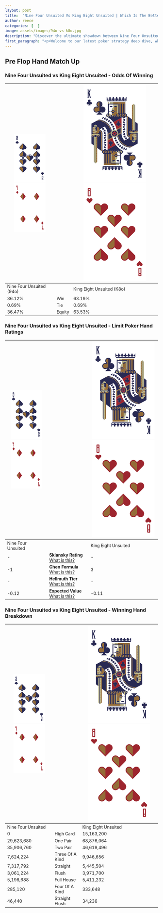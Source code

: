 ```yaml
---
layout: post
title:  "Nine Four Unsuited Vs King Eight Unsuited | Which Is The Better Hand In Poker? A Complete Guide"
author: reece
categories: [  ]
image: assets/images/94o-vs-k8o.jpg
description: "Discover the ultimate showdown between Nine Four Unsuited and King Eight Unsuited in poker! Uncover the odds, strategies, and scenarios where one hand triumphs over the other. Get ready to up your poker game with this thrilling analysis."
first_paragraph: "<p>Welcome to our latest poker strategy deep dive, where we're pitting two distinct hands against each other in a high-stakes showdown: Nine Four Unsuited vs King Eight Unsuited.</p><p>In the dynamic world of poker, every decision counts, and knowing which hand holds the upper hand is key to your success at the table.</p><p>In this article, we'll dissect these two hands, explore the scenarios where one dominates the other, and equip you with the knowledge to make strategic choices that can tip the odds in your favor.</p><p>Get ready to unravel the intriguing dynamics of these poker hands and elevate your game to new heights.</p>"
---
```




[comment]: # (sp0)

## Pre Flop Hand Match Up

<div class="table hand-ratings" markdown="1"> 



### Nine Four Unsuited vs King Eight Unsuited - Odds Of Winning


    
| ![image info](assets/images/hand1/9.png) ![image info](assets/images/hand1/4o.png) |  | ![image info](assets/images/hand2/K.png) ![image info](assets/images/hand2/8o.png) |
| -------- | -------- | -------- |
| Nine Four Unsuited (94o) |  | King Eight Unsuited (K8o) |
| 36.12% | Win | 63.19% |
| 0.69% | Tie | 0.69% |
| 36.47% | Equity | 63.53% |




[comment]: # (sp1)



### Nine Four Unsuited vs King Eight Unsuited - Limit Poker Hand Ratings


    
| ![image info](assets/images/hand1/9.png) ![image info](assets/images/hand1/4o.png) |  | ![image info](assets/images/hand2/K.png) ![image info](assets/images/hand2/8o.png) |
| -------- | -------- | -------- |
| Nine Four Unsuited |  | King Eight Unsuited |
| - | **Sklansky Rating** [What is this?](/sklansky-rating-explained) | - |
| -1 | **Chen Formula** [What is this?](/chen-formula-explained) | 3 |
| - | **Hellmuth Tier** [What is this?](/Hellmuth-tier-explained) | - |
| -0.12 | **Expected Value** [What is this?](/expected-value-explained) | -0.11 |




[comment]: # (sp2)



### Nine Four Unsuited vs King Eight Unsuited - Winning Hand Breakdown


    
| ![image info](assets/images/hand1/9.png) ![image info](assets/images/hand1/4o.png) |  | ![image info](assets/images/hand2/K.png) ![image info](assets/images/hand2/8o.png) |
| -------- | -------- | -------- |
| Nine Four Unsuited |  | King Eight Unsuited |
| 0 | High Card | 15,163,200 |
| 29,623,680 | One Pair | 68,876,064 |
| 35,906,760 | Two Pair | 46,619,496 |
| 7,624,224 | Three Of A Kind | 9,946,656 |
| 7,317,792 | Straight | 5,445,504 |
| 3,061,224 | Flush | 3,971,700 |
| 5,198,688 | Full House | 5,411,232 |
| 285,120 | Four Of A Kind | 333,648 |
| 46,440 | Straight Flush | 34,236 |




[comment]: # (sp3)



</div>

[comment]: # (sp4)



[comment]: # (sp5)

